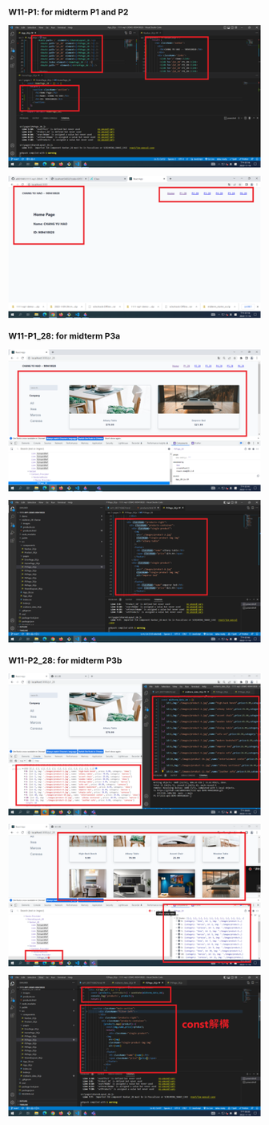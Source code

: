 ### W11-P1: for midterm P1 and P2



![](w11-p1-1.png)



![](w11-p1-2.png)

### W11-P1_28: for midterm P3a



![](w11-p1_28-1.png)



![](w11-p1_28-2.png)
### W11-P2_28: for midterm P3b



![](w11-p2_28-1.png)

![](w11-p2_28-2.png)



![](w11-p2_28-3.png)